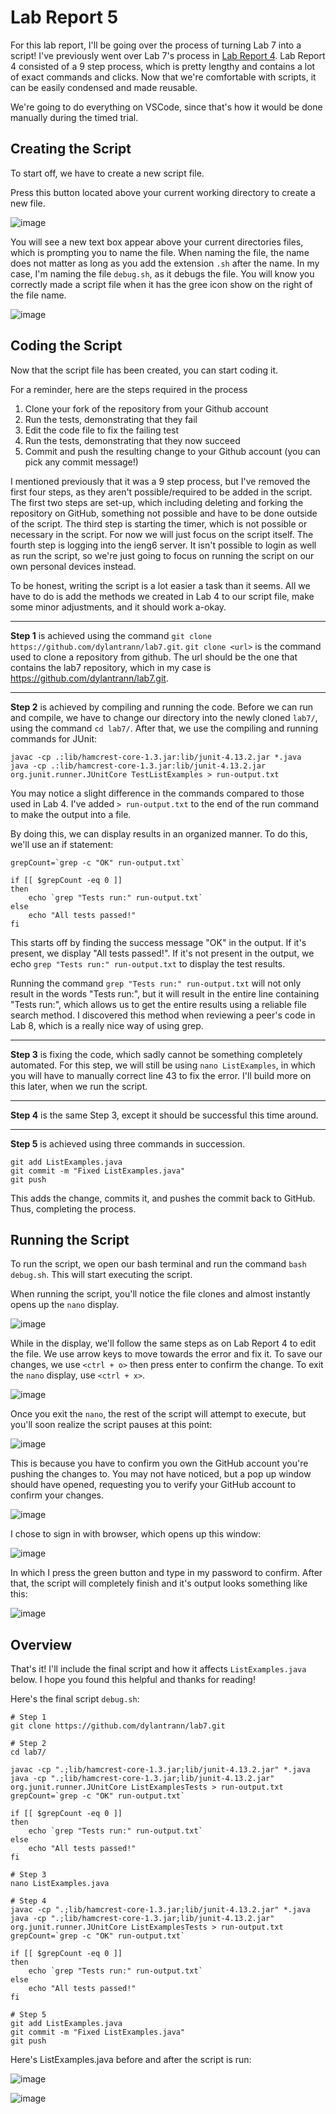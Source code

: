 # Lab Report 5
For this lab report, I'll be going over the process of turning Lab 7 into a script!
I've previously went over Lab 7's process in [Lab Report 4](https://dylantrann.github.io/cse15l-lab-reports/labreport4/lab4.html).
Lab Report 4 consisted of a 9 step process, which is pretty lengthy and contains a lot of exact commands and clicks. 
Now that we're comfortable with scripts, it can be easily condensed and made reusable.

We're going to do everything on VSCode, since that's how it would be done manually during the timed trial.

## Creating the Script
To start off, we have to create a new script file.

Press this button located above your current working directory to create a new file.

![image](https://user-images.githubusercontent.com/122491673/223856485-c6cc96d0-de93-4dad-9ca0-4536de57fd1c.png)

You will see a new text box appear above your current directories files, which is prompting you to name the file.
When naming the file, the name does not matter as long as you add the extension `.sh` after the name.
In my case, I'm naming the file `debug.sh`, as it debugs the file. 
You will know you correctly made a script file when it has the gree icon show on the right of the file name.

![image](https://user-images.githubusercontent.com/122491673/223856851-6a9790b6-3eb5-4799-aaf1-6ebc4ead827f.png)

## Coding the Script
Now that the script file has been created, you can start coding it. 

For a reminder, here are the steps required in the process
1. Clone your fork of the repository from your Github account
2. Run the tests, demonstrating that they fail
3. Edit the code file to fix the failing test
4. Run the tests, demonstrating that they now succeed
5. Commit and push the resulting change to your Github account (you can pick any commit message!)

I mentioned previously that it was a 9 step process, but I've removed the first four steps, as they aren't possible/required to be added in the script.
The first two steps are set-up, which including deleting and forking the repository on GitHub, something not possible and have to be done outside of the script.
The third step is starting the timer, which is not possible or necessary in the script. For now we will just focus on the script itself.
The fourth step is logging into the ieng6 server. It isn't possible to login as well as run the script, so we're just going to focus on running the script on our own personal devices instead.

To be honest, writing the script is a lot easier a task than it seems. All we have to do is add the methods we created in Lab 4 to our script file, make some minor adjustments, and it should work a-okay. 

---

**Step 1** is achieved using the command `git clone https://github.com/dylantrann/lab7.git`. `git clone <url>` is the command used to clone a repository from github. The url should be the one that contains the lab7 repository, which in my case is https://github.com/dylantrann/lab7.git. 

---

**Step 2** is achieved by compiling and running the code. Before we can run and compile, we have to change our directory into the newly cloned `lab7/`, using the command `cd lab7/`. After that, we use the compiling and running commands for JUnit:

```
javac -cp .:lib/hamcrest-core-1.3.jar:lib/junit-4.13.2.jar *.java
java -cp .:lib/hamcrest-core-1.3.jar:lib/junit-4.13.2.jar org.junit.runner.JUnitCore TestListExamples > run-output.txt
```

You may notice a slight difference in the commands compared to those used in Lab 4. I've added `> run-output.txt` to the end of the run command to make the output into a file. 

By doing this, we can display results in an organized manner. To do this, we'll use an if statement:

```
grepCount=`grep -c "OK" run-output.txt`

if [[ $grepCount -eq 0 ]]
then
    echo `grep "Tests run:" run-output.txt`
else
    echo "All tests passed!"
fi
```

This starts off by finding the success message "OK" in the output. If it's present, we display "All tests passed!". If it's not present in the output, we echo `grep "Tests run:" run-output.txt` to display the test results.

Running the command `grep "Tests run:" run-output.txt` will not only result in the words "Tests run:", but it will result in the entire line containing "Tests run:", which allows us to get the entire results using a reliable file search method. I discovered this method when reviewing a peer's code in Lab 8, which is a really nice way of using grep. 

---

**Step 3** is fixing the code, which sadly cannot be something completely automated. For this step, we will still be using `nano ListExamples`, in which you will have to manually correct line 43 to fix the error. I'll build more on this later, when we run the script.

---

**Step 4** is the same Step 3, except it should be successful this time around.

---

**Step 5** is achieved using three commands in succession. 

```
git add ListExamples.java
git commit -m "Fixed ListExamples.java"
git push
```

This adds the change, commits it, and pushes the commit back to GitHub. Thus, completing the process.

## Running the Script
To run the script, we open our bash terminal and run the command `bash debug.sh`. This will start executing the script.

When running the script, you'll notice the file clones and almost instantly opens up the `nano` display. 

![image](https://user-images.githubusercontent.com/122491673/223890270-e6fe11c1-7ace-408d-bb58-0a108a8cb275.png)

While in the display, we'll follow the same steps as on Lab Report 4 to edit the file. We use arrow keys to move towards the error and fix it. To save our changes, we use `<ctrl + o>` then press enter to confirm the change. To exit the `nano` display, use `<ctrl + x>`. 

![image](https://user-images.githubusercontent.com/122491673/223890350-fd3b9a21-91b8-4629-8dc4-dc7328fe35a6.png)

Once you exit the `nano`, the rest of the script will attempt to execute, but you'll soon realize the script pauses at this point:

![image](https://user-images.githubusercontent.com/122491673/223890462-91e12db6-7f8d-4dd0-a1f3-b6e826635e26.png)

This is because you have to confirm you own the GitHub account you're pushing the changes to. You may not have noticed, but a pop up window should have opened, requesting you to verify your GitHub account to confirm your changes.

![image](https://user-images.githubusercontent.com/122491673/223890702-b7d6cbad-440e-454e-93a4-a5e527fd004a.png)

I chose to sign in with browser, which opens up this window:

![image](https://user-images.githubusercontent.com/122491673/223890817-c48cc109-bb7f-4e11-b4d9-3db2d9c3c830.png)

In which I press the green button and type in my password to confirm. After that, the script will completely finish and it's output looks something like this: 

![image](https://user-images.githubusercontent.com/122491673/223890947-7aaca2db-fa65-424e-ba8e-3267124b8edb.png)


## Overview
That's it! I'll include the final script and how it affects `ListExamples.java` below. I hope you found this helpful and thanks for reading!

Here's the final script `debug.sh`: 

```
# Step 1
git clone https://github.com/dylantrann/lab7.git

# Step 2
cd lab7/

javac -cp ".;lib/hamcrest-core-1.3.jar;lib/junit-4.13.2.jar" *.java
java -cp ".;lib/hamcrest-core-1.3.jar;lib/junit-4.13.2.jar" org.junit.runner.JUnitCore ListExamplesTests > run-output.txt
grepCount=`grep -c "OK" run-output.txt`

if [[ $grepCount -eq 0 ]]
then
    echo `grep "Tests run:" run-output.txt`
else
    echo "All tests passed!"
fi

# Step 3
nano ListExamples.java

# Step 4
javac -cp ".;lib/hamcrest-core-1.3.jar;lib/junit-4.13.2.jar" *.java
java -cp ".;lib/hamcrest-core-1.3.jar;lib/junit-4.13.2.jar" org.junit.runner.JUnitCore ListExamplesTests > run-output.txt
grepCount=`grep -c "OK" run-output.txt`

if [[ $grepCount -eq 0 ]]
then
    echo `grep "Tests run:" run-output.txt`
else
    echo "All tests passed!"
fi

# Step 5
git add ListExamples.java
git commit -m "Fixed ListExamples.java"
git push
```

Here's ListExamples.java before and after the script is run:

![image](https://user-images.githubusercontent.com/122491673/223867344-34f38285-354a-46a6-b93e-7e06f5159f3d.png)

![image](https://user-images.githubusercontent.com/122491673/223891324-3b7b4e02-fa8b-453b-87eb-744a92d01602.png)

